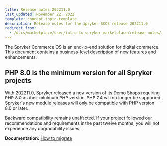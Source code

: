 ```yaml
---
title: Release notes 202211.0
last_updated: November 22, 2022
template: concept-topic-template
description: Release notes for the Spryker SCOS release 202211.0
redirect_from:  
  - /docs/marketplace/user/intro-to-spryker-marketplace/release-notes/release-notes-202211.0.html
---
```


The Spryker Commerce OS is an end-to-end solution for digital commerce. This document contains a business-level description of new features and enhancements.

## PHP 8.0 is the minimum version for all Spryker projects
With 202211.0, Spryker released a new version of its Demo Shops requiring PHP 8.0 as their minimum PHP version. PHP 7.4 will no longer be supported. Spryker's new module releases will only be compatible with PHP version 8.0 or later.

Backward compatibility remains unaffected. If your project followed our recommendations and requirements in the past twelve months, you will not experience any upgradability issues.

**Documentation:**
[How to migrate](/docs/scos/user/intro-to-spryker/whats-new/php8-as-a-minimum-version-for-all-spryker-projects.html#migration-steps)
